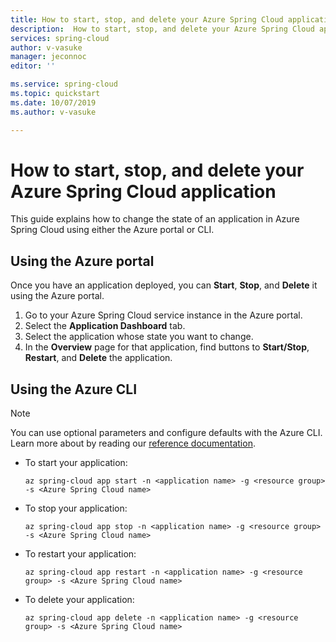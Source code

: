 ```yaml
---
title: How to start, stop, and delete your Azure Spring Cloud application | Microsoft Docs
description:  How to start, stop, and delete your Azure Spring Cloud application
services: spring-cloud
author: v-vasuke
manager: jeconnoc
editor: ''

ms.service: spring-cloud
ms.topic: quickstart
ms.date: 10/07/2019
ms.author: v-vasuke

---
```

# How to start, stop, and delete your Azure Spring Cloud application

This guide explains how to change the state of an application in Azure Spring Cloud using either the Azure portal or CLI.

## Using the Azure portal

Once you have an application deployed, you can **Start**, **Stop**, and **Delete** it using the Azure portal.

1. Go to your Azure Spring Cloud service instance in the Azure portal.
1. Select the **Application Dashboard** tab.
1. Select the application whose state you want to change.
2. In the **Overview** page for that application, find buttons to **Start/Stop**, **Restart**, and **Delete** the application.

## Using the Azure CLI

> [!NOTE]
> You can use optional parameters and configure defaults with the Azure CLI. Learn more about by reading our [reference documentation](spring-cloud-cli-reference.md).

* To start your application:
    ```Azure CLI
    az spring-cloud app start -n <application name> -g <resource group> -s <Azure Spring Cloud name>
    ```

* To stop your application:
    ```Azure CLI
    az spring-cloud app stop -n <application name> -g <resource group> -s <Azure Spring Cloud name>
    ```

* To restart your application:
    ```Azure CLI
    az spring-cloud app restart -n <application name> -g <resource group> -s <Azure Spring Cloud name>
    ```

* To delete your application:
    ```Azure CLI
    az spring-cloud app delete -n <application name> -g <resource group> -s <Azure Spring Cloud name>
    ```
